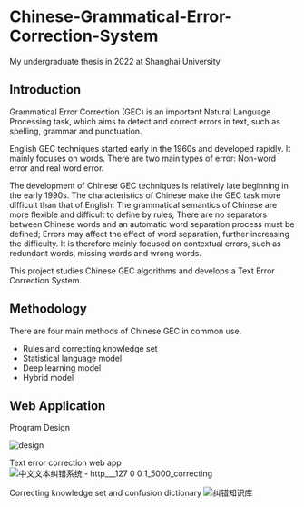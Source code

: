 # Chinese-Grammatical-Error-Correction-System
My undergraduate thesis in 2022 at Shanghai University

## Introduction
Grammatical Error Correction (GEC) is an important Natural Language Processing task, which aims to detect and correct errors in text, such as spelling, grammar and punctuation. 

English GEC techniques started early in the 1960s and developed rapidly. It mainly focuses on words. There are two main types of error: Non-word error and real word error.

The development of Chinese GEC techniques is relatively late beginning in the early 1990s. The characteristics of Chinese make the GEC task more difficult than that of English: The grammatical semantics of Chinese are more flexible and difficult to define by rules; There are no separators between Chinese words and an automatic word separation process must be defined; Errors may affect the effect of word separation, further increasing the difficulty. It is therefore mainly focused on contextual errors, such as redundant words, missing words and wrong words.

This project studies Chinese GEC algorithms and develops a Text Error Correction System.

## Methodology
There are four main methods of Chinese GEC in common use.
- Rules and correcting knowledge set
- Statistical language model
- Deep learning model
- Hybrid model

## Web Application
Program Design

![design](https://user-images.githubusercontent.com/64955334/223971090-5b9d7060-4797-4bea-9d86-557f2a5223f9.jpg)

Text error correction web app 
![中文文本纠错系统 - http___127 0 0 1_5000_correcting](https://user-images.githubusercontent.com/64955334/223094069-47dc6bd8-7eb3-4091-88be-e1d72f541ea3.png)

Correcting knowledge set and confusion dictionary
![纠错知识库](https://user-images.githubusercontent.com/64955334/223094108-7ffdd162-90e5-424d-8e6c-af96758548cc.png)


